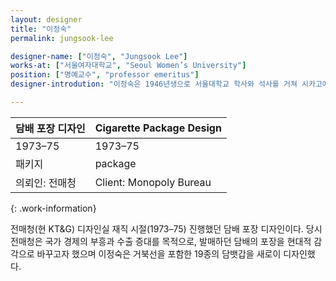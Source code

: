 ```yaml
---
layout: designer
title: "이정숙"
permalink: jungsook-lee

designer-name: ["이정숙", "Jungsook Lee"]
works-at: ["서울여자대학교", "Seoul Women’s University"]
position: ["명예교수", "professor emeritus"]
designer-introdution: "이정숙은 1946년생으로 서울대학교 학사와 석사를 거쳐 시카고예술대학원에서 석사 학위를 취득했다. 한국에서 시각 디자인이 태동하던 시기에 여성 최초로 시각디자인 석사 학위를 취득했다. 그 후 시카고예술대학원으로 유학길에 올랐고 시각 디자인의 범위를 넓혀 섬유예술을 전공했다. 귀국 후 1983년부터 2012년까지 서울여자대학교 공예학과 섬유미술전공 교수로 재직했다. "

---
```


| 담배 포장 디자인 | Cigarette Package Design |
|----------------|----------------|
| 1973–75 | 1973–75 |
| 패키지 | package |
| 의뢰인: 전매청 | Client: Monopoly Bureau |
{: .work-information}

전매청(현 KT&G) 디자인실 재직 시절(1973–75) 진행했던 담배 포장 디자인이다. 당시 전매청은 국가 경제의 부흥과 수출 증대를 목적으로, 발매하던 담배의 포장을 현대적 감각으로 바꾸고자 했으며 이정숙은 거북선을 포함한 19종의 담뱃갑을 새로이 디자인했다.
